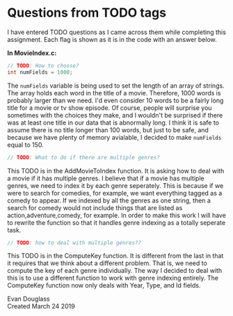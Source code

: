 # Questions from TODO tags

I have entered TODO questions as I came across them while completing this assignment.
Each flag is shown as it is in the code with an answer below.

**In MovieIndex.c:**
```c
// TODO: How to choose?
int numFields = 1000;
```
The `numFields` variable is being used to set the length of an array of strings.
The array holds each word in the title of a movie.
Therefore, 1000 words is probably larger than we need.
I'd even consider 10 words to be a fairly long title for a movie or tv show episode.
Of course, people will surprise you sometimes with the choices they make, and I wouldn't be surprised if there was at least one title in our data that is abnormally long.
I think it is safe to assume there is no title longer than 100 words, but just to be safe, and because we have plenty of memory avialable, I decided to make `numFields` equal to 150.

```c
// TODO: What to do if there are multiple genres?
```
This TODO is in the AddMovieToIndex function.
It is asking how to deal with a movie if it has multiple genres.
I believe that if a movie has multiple genres, we need to index it by each genre seperately.
This is because if we were to search for comedies, for example, we want everything tagged as a comedy to appear.
If we indexed by all the genres as one string, then a search for comedy would not include things that are listed as action,adventure,comedy, for example.
In order to make this work I will have to rewrite the function so that it handles genre indexing as a totally seperate task.

```c
// TODO: how to deal with multiple genres??
```
This TODO is in the ComputeKey function.
It is different from the last in that it requires that we think about a different problem.
That is, we need to compute the key of each genre individually.
The way I decided to deal with this is to use a different function to work with genre indexing entirely.
The ComputeKey function now only deals with Year, Type, and Id fields.

Evan Douglass<br>
Created March 24 2019
